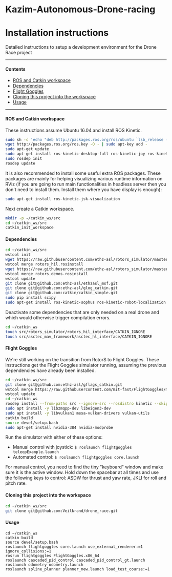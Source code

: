 # Kazim-Autonomous-Drone-racing
# Installation instructions

Detailed instructions to setup a development environment for the Drone Race project

---

#### Contents

* [ROS and Catkin workspace](#ros-and-catkin-workspace)
* [Dependencies](#dependencies)
* [Flight Goggles](#flight-goggles)
* [Cloning this project into the workspace](#cloning-this-project-into-the-workspace)
* [Usage](#usage)

---

#### ROS and Catkin workspace

These instructions assume Ubuntu 16.04 and install ROS Kinetic.

```sh
sudo sh -c 'echo "deb http://packages.ros.org/ros/ubuntu `lsb_release -sc` main" > /etc/apt/sources.list.d/ros-latest.list'
wget http://packages.ros.org/ros.key -O - | sudo apt-key add -
sudo apt-get update
sudo apt-get install ros-kinetic-desktop-full ros-kinetic-joy ros-kinetic-octomap-ros ros-kinetic-mavlink python-wstool python-catkin-tools protobuf-compiler libgoogle-glog-dev ros-kinetic-control-toolbox autoconf
sudo rosdep init
rosdep update
```


It is also recommended to install some useful extra ROS packages. These packages are mainly for helping visualizing various runtime information on RViz (if you are going to run main functionalities in headless server then you don't need to install them. Install them where you have display is enough): 
```sh
sudo apt-get install ros-kinetic-jsk-visualization
```

Next create a Catkin workspace.

```sh
mkdir -p ~/catkin_ws/src
cd ~/catkin_ws/src
catkin_init_workspace
```

#### Dependencies

```sh
cd ~/catkin_ws/src
wstool init
wget https://raw.githubusercontent.com/ethz-asl/rotors_simulator/master/rotors_hil.rosinstall
wstool merge rotors_hil.rosinstall
wget https://raw.githubusercontent.com/ethz-asl/rotors_simulator/master/rotors_demos.rosinstall
wstool merge rotors_demos.rosinstall
wstool update
git clone git@github.com:ethz-asl/ethzasl_msf.git
git clone git@github.com:ethz-asl/glog_catkin.git
git clone git@github.com:catkin/catkin_simple.git
sudo pip install scipy
sudo apt-get install ros-kinetic-sophus ros-kinetic-robot-localization
```

Deactivate some dependencies that are only needed on a real drone and which would otherwise
trigger compilation errors.

```sh
cd ~/catkin_ws
touch src/rotors_simulator/rotors_hil_interface/CATKIN_IGNORE
touch src/asctec_mav_framework/asctec_hl_interface/CATKIN_IGNORE
```

#### Flight Goggles

We're still working on the transition from RotorS to Flight Goggles. These instructions get the
Flight Goggles simulator running, assuming the previous dependencies have already been installed.

```sh
cd ~/catkin_ws/src
git clone git@github.com:ethz-asl/gflags_catkin.git
wstool merge https://raw.githubusercontent.com/mit-fast/FlightGoggles/master/flightgoggles.rosinstall
wstool update
cd ~/catkin_ws
rosdep install --from-paths src --ignore-src --rosdistro kinetic --skip-keys="rotors_hil_interface asctec_hl_interface asctec_hl_firmware" -y
sudo apt install -y libzmqpp-dev libeigen3-dev
sudo apt install -y libvulkan1 mesa-vulkan-drivers vulkan-utils
catkin build
source devel/setup.bash
sudo apt-get install nvidia-384 nvidia-modprobe
```

Run the simulator with either of these options:

* Manual control with joystick: `$ roslaunch flightgoggles teleopExample.launch`
* Automated control: `$ roslaunch flightgoggles core.launch`

For manual control, you need to find the tiny "keyboard" window and make sure it is the active window.
Hold down the spacebar at all times and use the following keys to control: ASDW for thrust and yaw
rate, JKLI for roll and pitch rate.

#### Cloning this project into the workspace

```sh
cd ~/catkin_ws/src
git clone git@github.com:Veilkrand/drone_race.git
```

#### Usage

```shell
cd ~/catkin_ws
catkin build
source devel/setup.bash
roslaunch flightgoggles core.launch use_external_renderer:=1 ignore_collisions:=1
rosrun flightgoggles FlightGoggles.x86_64
roslaunch cascaded_pid_control cascaded_pid_control_gt.launch
roslaunch odometry odometry.launch
roslaunch spline_planner planner_new.launch load_test_course:=1
```

